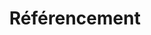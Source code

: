 ---
title: Référencement
description: Akio blog features productivity, tips, inspiration and strategies for massive profits. Find out how to set up a successful blog or how to make yours even better!
---
